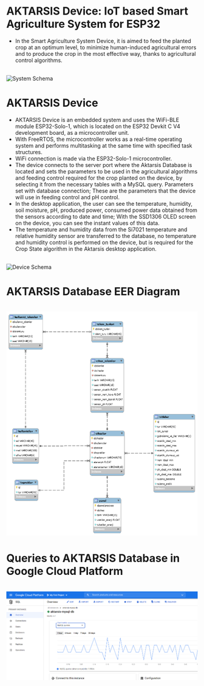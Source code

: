 # AKTARSIS Device: IoT based Smart Agriculture System for ESP32
- In the Smart Agriculture System Device, it is aimed to feed the planted crop at an optimum level, to minimize human-induced agricultural errors and to produce the crop in the most effective way, thanks to agricultural control algorithms.

</br > ![System Schema](https://github.com/tamersum11/esp32-smart-agriculture/blob/master/schema/images/Aktarsis%20Sistem%20%C5%9Eemas%C4%B1.png)

# AKTARSIS Device

- AKTARSIS Device is an embedded system and uses the WiFi-BLE module ESP32-Solo-1, which is located on the ESP32 Devkit C V4 development board, as a microcontroller unit.
- With FreeRTOS, the microcontroller works as a real-time operating system and performs multitasking at the same time with specified task structures.
- WiFi connection is made via the ESP32-Solo-1 microcontroller.
- The device connects to the server port where the Aktarsis Database is located and sets the parameters to be used in the agricultural algorithms and feeding control required for the crop planted on the device, by selecting it from the necessary tables with a MySQL query. Parameters set with database connection; These are the parameters that the device will use in feeding control and pH control.
- In the desktop application, the user can see the temperature, humidity, soil moisture, pH, produced power, consumed power data obtained from the sensors according to date and time; With the SSD1306 OLED screen on the device, you can see the instant values of this data.
- The temperature and humidity data from the Si7021 temperature and relative humidity sensor are transferred to the database, no temperature and humidity control is performed on the device, but is required for the Crop State algorithm in the Aktarsis desktop application.

</br > ![Device Schema](https://github.com/tamersum11/esp32-smart-agriculture/blob/master/schema/images/cihaz-%C5%9Fema.png)

# AKTARSIS Database EER Diagram
</br > ![Aktarsis Database](/schema/images/aktarsisdb-eerdiagram.PNG)

# Queries to AKTARSIS Database in Google Cloud Platform
</br > ![Aktarsis GCP](/schema/images/gcp.png)
